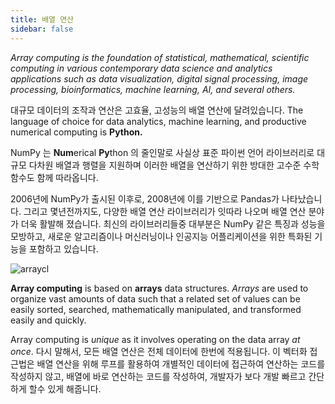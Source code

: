 ```yaml
---
title: 배열 연산
sidebar: false
---
```


_Array computing is the foundation of statistical, mathematical, scientific computing
in various contemporary data science and analytics applications such as data
visualization, digital signal processing, image processing, bioinformatics,
machine learning, AI, and several others._

대규모 데이터의 조작과 연산은 고효율, 고성능의 배열 연산에 달려있습니다. The language of choice for data analytics,
machine learning, and productive numerical computing is **Python.**

NumPy 는 **Num**erical **Py**thon 의 줄인말로 사실상 표준 파이썬 언어 라이브러리로 대규모 다차원 배열과 행렬을 지원하며 이러한 배열을 연산하기 위한 방대한 고수준 수학 함수도 함께 따라옵니다.

2006년에 NumPy가 출시된 이후로, 2008년에 이를 기반으로 Pandas가 나타났습니다. 그리고 몇년전까지도, 다양한 배열 연산 라이브러리가 잇따라 나오며 배열 연산 분야가 더욱 활발해 졌습니다.
최신의 라이브러리들중 대부분은 NumPy 같은 특징과 성능을 모방하고, 새로운 알고리즘이나 머신러닝이나 인공지능 어플리케이션을 위한 특화된 기능을 포함하고 있습니다.

<img
src="/images/content_images/array_c_landscape.png"
alt="arraycl"
title="Array Computing Landscape">

**Array computing** is based on **arrays** data structures. _Arrays_ are used
to organize vast amounts of data such that a related set of values can be easily
sorted, searched, mathematically manipulated, and transformed easily and quickly.

Array computing is _unique_ as it involves operating on the data array _at
once_. 다시 말해서, 모든 배열 연산은 전체 데이터에 한번에 적용됩니다. 이 벡터화 접근법은 배열 연산을 위해 루프를 활용하여 개별적인 데이터에 접근하여 연산하는 코드를 작성하지 않고, 배열에 바로 연산하는 코드를 작성하여, 개발자가 보다 개발 빠르고 간단하게 할수 있게 해줍니다.
